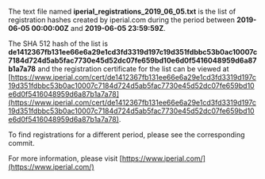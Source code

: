 The text file named **iperial_registrations_2019_06_05.txt** is the list of registration hashes created by iperial.com during the period between **2019-06-05 00:00:00Z** and **2019-06-05 23:59:59Z**.

The SHA 512 hash of the list is **de1412367fb131ee66e6a29e1cd3fd3319d197c19d351fdbbc53b0ac10007c7184d724d5ab5fac7730e45d52dc07fe659bd10e6d0f5416048959d6a87b1a7a78** and the registration certificate for the list can be viewed at [https://www.iperial.com/cert/de1412367fb131ee66e6a29e1cd3fd3319d197c19d351fdbbc53b0ac10007c7184d724d5ab5fac7730e45d52dc07fe659bd10e6d0f5416048959d6a87b1a7a78](https://www.iperial.com/cert/de1412367fb131ee66e6a29e1cd3fd3319d197c19d351fdbbc53b0ac10007c7184d724d5ab5fac7730e45d52dc07fe659bd10e6d0f5416048959d6a87b1a7a78).

To find registrations for a different period, please see the corresponding commit.

For more information, please visit [https://www.iperial.com/](https://www.iperial.com/)
